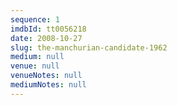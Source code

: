 ```yaml
---
sequence: 1
imdbId: tt0056218
date: 2008-10-27
slug: the-manchurian-candidate-1962
medium: null
venue: null
venueNotes: null
mediumNotes: null
---
```



